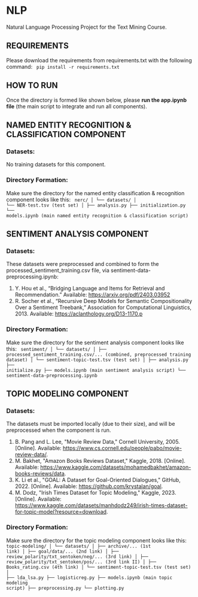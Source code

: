 # NLP
Natural Language Processing Project for the Text Mining Course.


## REQUIREMENTS
Please download the requirements from requirements.txt with the following command:
<code>
pip install -r requirements.txt
</code>


## HOW TO RUN
Once the directory is formed like shown below, please **run the app.ipynb file**
    (the main script to integrate and run all components).


## NAMED ENTITY RECOGNITION & CLASSIFICATION COMPONENT
### Datasets:
No training datasets for this component.

### Directory Formation:
Make sure the directory for the named entity classification & recognition component looks like this:
<code>
nerc/
│  └── datasets/
│        └── NER-test.tsv (test set)
│
├── analysis.py
├── initialization.py
└── models.ipynb (main named entity recognition & classification script)
</code>


## SENTIMENT ANALYSIS COMPONENT
### Datasets:
These datasets were preprocessed and combined to form the processed_sentiment_training.csv file, via sentiment-data-preprocessing.ipynb:

1) Y. Hou et al., “Bridging Language and Items for Retrieval and Recommendation.” Available: https://arxiv.org/pdf/2403.03952
2) R. Socher et al., “Recursive Deep Models for Semantic Compositionality Over a Sentiment Treebank,” Association for Computational Linguistics, 2013. Available: https://aclanthology.org/D13-1170.p

### Directory Formation:
Make sure the directory for the sentiment analysis component looks like this:
<code>
sentiment/
│    └── datasets/
│        ├── processed_sentiment_training.csv/... (combined, preprocessed training dataset)
│        └── sentiment-topic-test.tsv (test set)
│
├── analysis.py
├── initialize.py
├── models.ipynb (main sentiment analysis script)
└── sentiment-data-preprocessing.ipynb
</code>


## TOPIC MODELING COMPONENT
### Datasets:
The datasets must be imported locally (due to their size), and will be preprocessed when the component is run.

1) B. Pang and L. Lee, "Movie Review Data," Cornell University, 2005. [Online]. Available: https://www.cs.cornell.edu/people/pabo/movie-review-data/.
2) M. Bakhet, "Amazon Books Reviews Dataset," Kaggle, 2018. [Online]. Available: https://www.kaggle.com/datasets/mohamedbakhet/amazon-books-reviews/data.
3) K. Li et al., "GOAL: A Dataset for Goal-Oriented Dialogues," GitHub, 2022. [Online]. Available: https://github.com/krystalan/goal. 
4) M. Dodz, "Irish Times Dataset for Topic Modeling," Kaggle, 2023. [Online]. Available: https://www.kaggle.com/datasets/manhdodz249/irish-times-dataset-for-topic-model?resource=download.

### Directory Formation:
Make sure the directory for the topic modeling component looks like this:
<code>
topic-modeling/
│    └── datasets/
│        ├── archive/... (1st link)
│        ├── goal/data/... (2nd link)
│        ├── review_polarity/txt_sentoken/neg/... (3rd link)
│        ├── review_polarity/txt_sentoken/pos/... (3rd link II)
│        ├── Books_rating.csv (4th link)
│        └── sentiment-topic-test.tsv (test set)
│
├── lda_lsa.py
├── logisticreg.py
├── models.ipynb (main topic modeling script)
├── preprocessing.py
└── plotting.py
</code>
